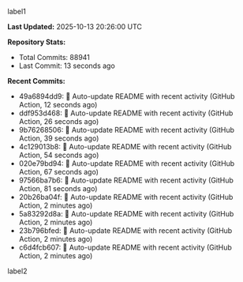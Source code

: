 
label1 
<!-- ACTIVITY_START -->
**Last Updated:** 2025-10-13 20:26:00 UTC

**Repository Stats:**
- Total Commits: 88941
- Last Commit: 13 seconds ago

**Recent Commits:**
- 49a6894dd9: 🤖 Auto-update README with recent activity (GitHub Action, 12 seconds ago)
- ddf953d468: 🤖 Auto-update README with recent activity (GitHub Action, 26 seconds ago)
- 9b76268506: 🤖 Auto-update README with recent activity (GitHub Action, 39 seconds ago)
- 4c129013b8: 🤖 Auto-update README with recent activity (GitHub Action, 54 seconds ago)
- 020e79bd94: 🤖 Auto-update README with recent activity (GitHub Action, 67 seconds ago)
- 97566ba7b6: 🤖 Auto-update README with recent activity (GitHub Action, 81 seconds ago)
- 20b26ba04f: 🤖 Auto-update README with recent activity (GitHub Action, 2 minutes ago)
- 5a83292d8a: 🤖 Auto-update README with recent activity (GitHub Action, 2 minutes ago)
- 23b796bfed: 🤖 Auto-update README with recent activity (GitHub Action, 2 minutes ago)
- c6d4fcb607: 🤖 Auto-update README with recent activity (GitHub Action, 2 minutes ago)
<!-- ACTIVITY_END -->

label2
